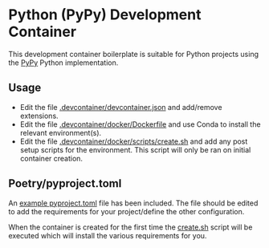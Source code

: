 # Python (PyPy) Development Container

This development container boilerplate is suitable for Python projects using the [PyPy](https://www.pypy.org/) Python implementation.

## Usage

- Edit the file [.devcontainer/devcontainer.json](.devcontainer/devcontainer.json) and add/remove extensions.
- Edit the file [.devcontainer/docker/Dockerfile](.devcontainer/docker/Dockerfile) and use Conda to install the relevant environment(s).
- Edit the file [.devcontainer/docker/scripts/create.sh](.devcontainer/docker/scripts/create.sh) and add any post setup scripts for the environment. This script will only be ran on initial container creation.

## Poetry/pyproject.toml

An [example pyproject.toml](pyproject.toml) file has been included. The file should be edited to add the requirements for your project/define the other configuration.

When the container is created for the first time the [create.sh](.devcontainer/docker/scripts/create.sh) script will be executed which will install the various requirements for you.
